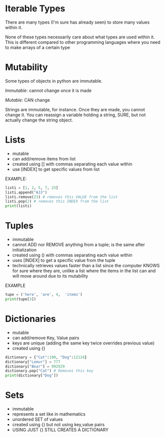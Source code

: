 # Iterable Types

There are many types (I'm sure has already seen) to store many values within it.

None of these types necessarily care about what types are used within it. 
This is different compared to other programming languages where you 
need to make arrays of a certain type


# Mutability

Some types of objects in python are immutable.

*Immutable*: cannot change once it is made

*Mutable*: CAN change

Strings are immutable, for instance. Once they are made, you cannot change it.
You can reassign a variable holding a string, SURE, but not actually change the string 
object.


# Lists

- mutable
- can add/remove items from list
- created using [] with commas separating each value within
- use [INDEX] to get specific values from list

EXAMPLE:
```python
listi = [1, 2, 5, 7, 23]
listi.append("AJJ")
listi.remove(23) # removes this VALUE from the list
listi.pop(2) # removes this INDEX from the list
print(listi)
```

# Tuples

- immutable
- cannot ADD nor REMOVE anything from a tuple; is the same after initialization
- created using () with commas separating each value within
- uses [INDEX] to get a specific value from the tuple
- technically retrieves values faster than a list since the computer KNOWS for sure where they are, unlike
  a list where the items in the list can and will move around due to its mutability

EXAMPLE
```python
tupe = ('here', 'are', 4,  'items')
print(tupe[3])
```

# Dictionaries

- mutable
- can add/remove Key, Value pairs
- keys are unique (adding the same key twice overrides previous value)
- created using {}


```python
dictionary = {"Cat":100, "Dog":12124}
dictionary["Lemur"] = 777
dictionary["Bear"] = 992929
dictionary.pop("Cat") # Removes this key
print(dictionary["Dog"])
```



# Sets

- immutable
- represents a set like in mathematics
- unordered SET of values
- created using {} but not using key,value pairs
- USING JUST {} STILL CREATES A DICTIONARY
